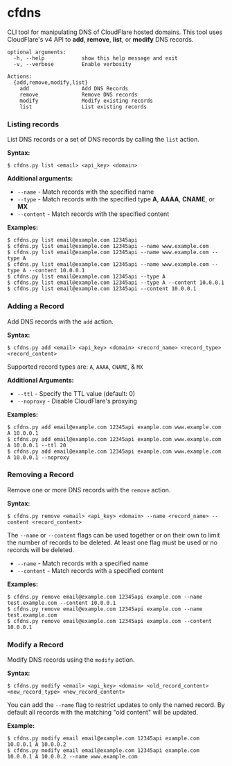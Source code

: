 # cfdns

CLI tool for manipulating DNS of CloudFlare hosted domains. This tool uses CloudFlare's v4 API to **add**, **remove**,
**list**, or **modify** DNS records.

```
optional arguments:
  -h, --help            show this help message and exit
  -v, --verbose         Enable verbosity

Actions:
  {add,remove,modify,list}
    add                 Add DNS Records
    remove              Remove DNS records
    modify              Modify existing records
    list                List existing records

```

### Listing records

List DNS records or a set of DNS records by calling the `list` action.

**Syntax:**

```shell
$ cfdns.py list <email> <api_key> <domain>
```

**Additional arguments:**

  * `--name` - Match records with the specified name
  * `--type` - Match records with the specified type **A**, **AAAA**, **CNAME**, or **MX**
  * `--content` - Match records with the specified content

  **Examples:**

  ```shell
  $ cfdns.py list email@example.com 12345api
  $ cfdns.py list email@example.com 12345api --name www.example.com
  $ cfdns.py list email@example.com 12345api --name www.example.com --type A
  $ cfdns.py list email@example.com 12345api --name www.example.com --type A --content 10.0.0.1
  $ cfdns.py list email@example.com 12345api --type A
  $ cfdns.py list email@example.com 12345api --type A --content 10.0.0.1
  $ cfdns.py list email@example.com 12345api --content 10.0.0.1
  ```

### Adding a Record

Add DNS records with the `add` action.

**Syntax:**

```shell
$ cfdns.py add <email> <api_key> <domain> <record_name> <record_type> <record_content>
```

Supported record types are: `A`, `AAAA`, `CNAME`, & `MX`

**Additional Arguments:**

 * `--ttl` - Specify the TTL value (default: 0)
 * `--noproxy` - Disable CloudFlare's proxying

**Examples:**

```shell
$ cfdns.py add email@example.com 12345api example.com www.example.com A 10.0.0.1
$ cfdns.py add email@example.com 12345api example.com www.example.com A 10.0.0.1 --ttl 20
$ cfdns.py add email@example.com 12345api example.com www.example.com A 10.0.0.1 --noproxy
```

### Removing a Record

Remove one or more DNS records with the `remove` action.

**Syntax:**

```shell
$ cfdns.py remove <email> <api_key> <domain> --name <record_name> --content <record_content>
```

The `--name` or `--content` flags can be used together or on their own to limit the number of records to be deleted. At least one flag must be used or no records will be deleted.

  * `--name` - Match records with a specified name
  * `--content` - Match records with a specified content

**Examples:**

```shell
$ cfdns.py remove email@example.com 12345api example.com --name test.example.com --content 10.0.0.1
$ cfdns.py remove email@example.com 12345api example.com --name test.example.com
$ cfdns.py remove email@example.com 12345api example.com --content 10.0.0.1
```

### Modify a Record

Modify DNS records using the `modify` action.

**Syntax:**

```shell
$ cfdns.py modify <email> <api_key> <domain> <old_record_content> <new_record_type> <new_record_content>
```

You can add the `--name` flag to restrict updates to only the named record. By default all records with the matching "old content" will be updated.

**Example:**

```shell
$ cfdns.py modify email email@example.com 12345api example.com 10.0.0.1 A 10.0.0.2
$ cfdns.py modify email email@example.com 12345api example.com 10.0.0.1 A 10.0.0.2 --name www.example.com
```
